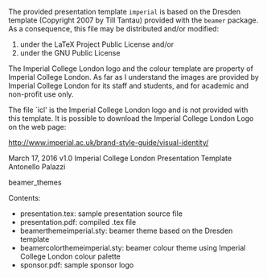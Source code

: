The provided presentation template `imperial` is based on the
Dresden template (Copyright 2007 by Till Tantau) provided with
the `beamer` package. As a consequence, this file may be distributed
and/or modified:

1. under the LaTeX Project Public License and/or
2. under the GNU Public License

The Imperial College London logo and the colour template are
property of Imperial College London. As far as I understand
the images are provided by Imperial College London for its
staff and students, and for academic and non-profit use only.

The file `icl' is the Imperial College London logo and is not
provided with this template. It is possible to download the
Imperial College London Logo on the web page:

http://www.imperial.ac.uk/brand-style-guide/visual-identity/

March 17, 2016 v1.0 Imperial College London Presentation Template
Antonello Palazzi

beamer_themes

Contents:
- presentation.tex: sample presentation source file
- presentation.pdf: compiled .tex file
- beamerthemeimperial.sty: beamer theme based on the Dresden template
- beamercolorthemeimperial.sty: beamer colour theme using Imperial College London colour palette
- sponsor.pdf: sample sponsor logo
